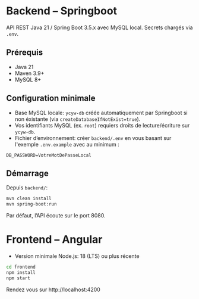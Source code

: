 # Backend – Springboot

API REST Java 21 / Spring Boot 3.5.x avec MySQL local. Secrets chargés via `.env`.

## Prérequis

- Java 21
- Maven 3.9+
- MySQL 8+

## Configuration minimale

- Base MySQL locale: `ycyw-db` créée automatiquement par Springboot si non éxistante (via `createDatabaseIfNotExist=true`).
- Vos identifiants MySQL (ex. `root`) requiers droits de lecture/écriture sur `ycyw-db`.
- Fichier d’environnement: créer `backend/.env` en vous basant sur l'exemple `.env.example` avec au minimum :

```env
DB_PASSWORD=VotreMotDePasseLocal
```

## Démarrage

Depuis `backend/`:

```bash
mvn clean install
mvn spring-boot:run
```

Par défaut, l’API écoute sur le port 8080.

# Frontend – Angular

- Version minimale Node.js: 18 (LTS) ou plus récente

```bash
cd frontend
npm install
npm start
```

Rendez vous sur http://localhost:4200
